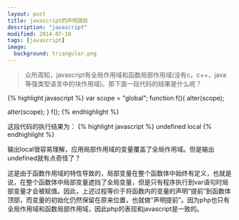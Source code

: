 ```yaml
---
layout: post
title: javascript的声明提前
description: "javascript"
modified: 2014-07-10
tags: [javascript]
image:
  background: triangular.png
---
```


>众所周知，javascript有全局作用域和函数局部作用域(没有c，c++，java等强类型语言中的块作用域)。那下面一段代码的结果是什么呢？

{% highlight javascript %}
var scope = "global";
function f(){
  alter(scope);
  
  alter(scope);
}
f();
{% endhighlight %}

这段代码的执行结果为：
{% highlight javascript %}
undefined
local
{% endhighlight %}

输出local很容易理解，应用局部作用域的变量覆盖了全局作用域。但是输出undefined就有点奇怪了？

这是由于函数作用域的特性导致的，局部变量在整个函数体中始终有定义，也就是说，在整个函数体中局部变量遮挡了全局变量，但是只有程序执行到var语句时局部变量才会被赋值。因此，上述过程等价于将函数内的变量的声明“提前”到函数体顶部，而变量的初始化仍然保留在原来位置，也就做“声明提前”。因为php也只有全局作用域和函数局部作用域，因此php的表现和javascript是一致的。
